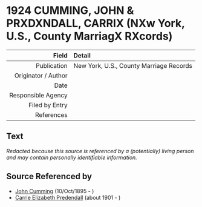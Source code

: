 ﻿---
layout: page
permalink: /sources/s6485546
---

# 1924 CUMMING, JOHN & PRXDXNDALL, CARRIX (NXw York, U.S., County MarriagX RXcords)

Field | Detail
---:|:---
Publication | New York, U.S., County Marriage Records
Originator / Author | 
Date | 
Responsible Agency | 
Filed by Entry | 
References | 

## Text

_Redacted because this source is referenced by a (potentially) living person and may contain personally identifiable information._

## Source Referenced by

* [John Cumming](../people/@7323242@-john-cumming-b1895-10-10-d.md) (10/Oct/1895 - )
* [Carrie Elizabeth Predendall](../people/@2361090@-carrie-elizabeth-predendall-b1901-d.md) (about 1901 - )

